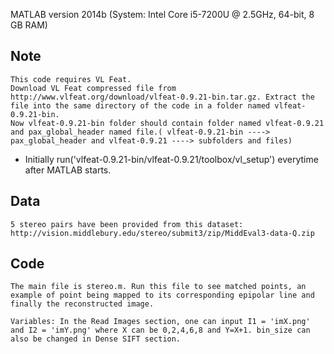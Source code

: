 MATLAB version 2014b (System: Intel Core i5-7200U @ 2.5GHz, 64-bit, 8 GB RAM) 

## Note
	This code requires VL Feat.
	Download VL Feat compressed file from http://www.vlfeat.org/download/vlfeat-0.9.21-bin.tar.gz. Extract the file into the same directory of the code in a folder named vlfeat-0.9.21-bin.
	Now vlfeat-0.9.21-bin folder should contain folder named vlfeat-0.9.21 and pax_global_header named file.( vlfeat-0.9.21-bin ----> pax_global_header and vlfeat-0.9.21 ----> subfolders and files)

- Initially run('vlfeat-0.9.21-bin/vlfeat-0.9.21/toolbox/vl_setup') everytime after MATLAB starts.

## Data
	5 stereo pairs have been provided from this dataset: http://vision.middlebury.edu/stereo/submit3/zip/MiddEval3-data-Q.zip

## Code
	The main file is stereo.m. Run this file to see matched points, an example of point being mapped to its corresponding epipolar line and finally the reconstructed image.

	Variables: In the Read Images section, one can input I1 = 'imX.png' and I2 = 'imY.png' where X can be 0,2,4,6,8 and Y=X+1. bin_size can also be changed in Dense SIFT section.